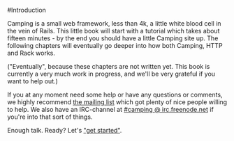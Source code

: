 #Introduction

Camping is a small web framework, less than 4k, a little white blood cell in
the vein of Rails. This little book will start with a tutorial which takes
about fifteen minutes - by the end you should have a little Camping site up.
The following chapters will eventually go deeper into how both Camping, HTTP
and Rack works.

("Eventually", because these chapters are not written yet. This book is
currently a very much work in progress, and we'll be very grateful if you want
to help out.)

If you at any moment need some help or have any questions or comments, we
highly recommend [the mailing list](http://rubyforge.org/mailman/listinfo/camping-list)
which got plenty of nice people willing to help. We also have an IRC-channel
at [#camping @ irc.freenode.net](http://java.freenode.net/?channel=camping)
if you're into that sort of things.

Enough talk. Ready? Let's ["get started"](/02_getting_started.md).
